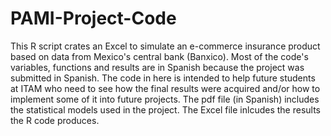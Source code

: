 # PAMI-Project-Code
This R script crates an Excel to simulate an e-commerce insurance product based on data from Mexico's central bank (Banxico). Most of the code's variables, functions and results are in Spanish because the project was submitted in Spanish. The code in here is intended to help future students at ITAM who need to see how the final results were acquired and/or how to implement some of it into future projects. The pdf file (in Spanish) includes the statistical models used in the project. The Excel file inlcudes the results the R code produces. 

